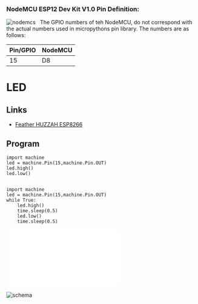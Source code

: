 ### NodeMCU ESP12 Dev Kit V1.0 Pin Definition:

![nodemcs](./images/nodemcu.png)
 
The  GPIO numbers of teh NodeMCU, do not correspond with the actual numbers used in micropythons pin library. The numbers are as follows:

| Pin/GPIO | NodeMCU |
|----------|---------|
|      15  |    D8   |



# LED

## Links

* [Feather HUZZAH ESP8266](https://learn.adafruit.com/micropython-basics-blink-a-led/blink-led)

## Program

	import machine
	led = machine.Pin(15,machine.Pin.OUT)
	led.high()
	led.low()
	
	
	import machine
	led = machine.Pin(15,machine.Pin.OUT)
	while True:
		led.high()
		time.sleep(0.5)
		led.low()
		time.sleep(0.5)
		
		
![breadboard](./fritzing/led-esp8266_bb.pdf)

![schema](./fritzing/led-esp8266_schem.png)


